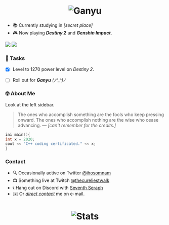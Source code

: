 
<h1 align="center">
  <img src="https://media1.tenor.com/images/3a150e5f30a2c75272ca0288012741fd/tenor.gif?itemid=19850318" alt="Ganyu" />
</h1>

* 📚 Currently studying in *[secret place]*
* 🎮 Now playing __*Destiny 2*__ and __*Genshin Impact*__.

![](https://img.shields.io/twitter/follow/iho_oc?style=social)
![](https://img.shields.io/github/last-commit/ihosomnam/ihosomnam)

### 📝 Tasks 
- [x] Level to 1270 power level on *Destiny 2*.
- [ ] Roll out for __*Ganyu*__  *(ﾉ^_^)ﾉ*


### 🤓 About Me
Look at the left sidebar.
> The ones who accomplish something are the fools who keep pressing onward. The ones who accomplish nothing are the wise who cease advancing. — *[can't remember for the credits.]*

```cpp
ini main(){
int x = 2020;
cout << "C++ coding certificated." << x;
}
```

### Contact
- 🔍 Occasionally active on Twitter [@ihosomnam ](https://twitter.com/ihosomnam)
- 📺 Something live at Twitch [@thecureliestwalk ](https://twitch.tv/thecureliestwalk)
- 📞 Hang out on Discord with [Seventh Seraph](https://discord.gg/user/Iho#9066)
- ✉️ Or *[direct contact](mailto:ihosomnam4741@gmail.com)* me on e-mail.

<h1 align="center">
  <img src="https://github-readme-stats.vercel.app/api?username=ihosomnam&count_private=true" alt="Stats" />
</h1>
